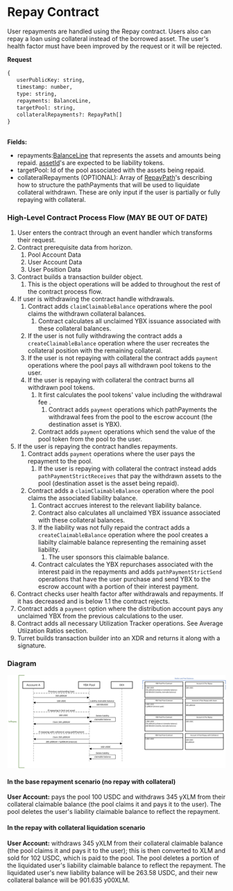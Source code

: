 # Repay Contract

User repayments are handled using the Repay contract. Users also can repay a loan using collateral instead of the borrowed asset. The user's health factor must have been improved by the request or it will be rejected.

**Request**

```
{
   userPublicKey: string,
   timestamp: number,
   type: string,
   repayments: BalanceLine,
   targetPool: string,
   collateralRepayments?: RepayPath[]
}
```

\
**Fields:**

- repayments:[BalanceLine](README.md#Balance-Line-Objects) that represents the assets and amounts being repaid. [assetId](README.md#AssetId-entries)'s are expected to be liability tokens.
- targetPool: Id of the pool associated with the assets being repaid.
- collateralRepayments (OPTIONAL): Array of [RepayPath](README.md#Repay-Path-Objects)'s describing how to structure the pathPayments that will be used to liquidate collateral withdrawn. These are only input if the user is partially or fully repaying with collateral.

### High-Level Contract Process Flow (MAY BE OUT OF DATE)

1. User enters the contract through an event handler which transforms their request.
2. Contract prerequisite data from horizon.
   1. Pool Account Data
   2. User Account Data
   3. User Position Data
3. Contract builds a transaction builder object.
   1. This is the object operations will be added to throughout the rest of the contract process flow.
4. If user is withdrawing the contract handle withdrawals.
   1. Contract adds `claimClaimableBalance` operations where the pool claims the withdrawn collateral balances.
      1. Contract calculates all unclaimed YBX issuance associated with these collateral balances.
   2. If the user is not fully withdrawing the contract adds a `createClaimableBalance` operation where the user recreates the collateral position with the remaining collateral.
   3. If the user is not repaying with collateral the contract adds `payment` operations where the pool pays all withdrawn pool tokens to the user.
   4. If the user is repaying with collateral the contract burns all withdrawn pool tokens.
      1. It first calculates the pool tokens' value including the withdrawal fee .
         1. Contract adds `payment` operations which pathPayments the withdrawal fees from the pool to the escrow account (the destination asset is YBX).
      2. Contract adds `payment` operations which send the value of the pool token from the pool to the user.
5. If the user is repaying the contract handles repayments.
   1. Contract adds `payment` operations where the user pays the repayment to the pool.
      1. If the user is repaying with collateral the contract instead adds `pathPaymentStrictReceives` that pay the withdrawn assets to the pool (destination asset is the asset being repaid).
   2. Contract adds a `claimClaimableBalance` operation where the pool claims the associated liability balance.
      1. Contract accrues interest to the relevant liability balance.
      2. Contract also calculates all unclaimed YBX issuance associated with these collateral balances.
      3. If the liability was not fully repaid the contract adds a `createClaimableBalance` operation where the pool creates a liabilty claimable balance representing the remaining asset liability.&#x20;
         1. The user sponsors this claimable balance.
      4. Contract calculates the YBX repurchases associated with the interest paid in the repayments and adds `pathPaymentStrictSend` operations that have the user purchase and send YBX to the escrow account with a portion of their interest payment.
6. Contract checks user health factor after withdrawals and repayments. If it has decreased and is below 1.1 the contract rejects.
7. Contract adds a `payment` option where the distribution account pays any unclaimed YBX from the previous calculations to the user.
8. Contract adds all necessary Utilization Tracker operations. See Average Utiization Ratios section.
9. Turret builds transaction builder into an XDR and returns it along with a signature.

### Diagram

![](<../../.gitbook/assets/image (23).png>)

#### In the base repayment scenario (no repay with collateral)

**User Account:** pays the pool 100 USDC and withdraws 345 yXLM from their collateral claimable balance (the pool claims it and pays it to the user). The pool deletes the user's liability claimable balance to reflect the repayment.

#### In the repay with collateral liquidation scenario <a href="#in-the-repay-with-collateral-liquidation-scenario-1" id="in-the-repay-with-collateral-liquidation-scenario-1"></a>

**User Account:** withdraws 345 yXLM from their collateral claimable balance (the pool claims it and pays it to the user); this is then converted to XLM and sold for 102 USDC, which is paid to the pool. The pool deletes a portion of the liquidated user's liability claimable balance to reflect the repayment. The liquidated user's new liability balance will be 263.58 USDC, and their new collateral balance will be 901.635 y00XLM.
